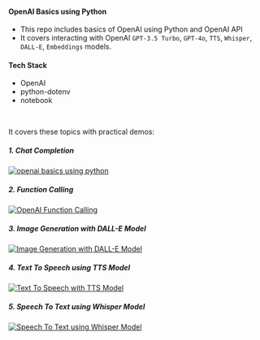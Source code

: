#### OpenAI Basics using Python

* This repo includes basics of OpenAI using Python and OpenAI API
* It covers interacting with OpenAI `GPT-3.5 Turbo`, `GPT-4o`, `TTS`, `Whisper`, `DALL-E`, `Embeddings` models.

#### Tech Stack

* OpenAI
* python-dotenv
* notebook

<br/>

It covers these topics with practical demos:

##### 1. Chat Completion
[![openai basics using python](https://img.youtube.com/vi/4_dTMYNcrIc/0.jpg)](https://www.youtube.com/watch?v=4_dTMYNcrIc)


##### 2. Function Calling
[![OpenAI Function Calling](https://img.youtube.com/vi/sHZc08dBX5Y/0.jpg)](https://www.youtube.com/watch?v=sHZc08dBX5Y)

##### 3. Image Generation with DALL-E Model
[![Image Generation with DALL-E Model](https://img.youtube.com/vi/b_1L_MnauFs/0.jpg)](https://www.youtube.com/watch?v=b_1L_MnauFs)

##### 4. Text To Speech using TTS Model
[![Text To Speech with TTS Model](https://img.youtube.com/vi/UwyDNkw2Fis/0.jpg)](https://www.youtube.com/watch?v=UwyDNkw2Fis)

##### 5. Speech To Text using Whisper Model
[![Speech To Text using Whisper Model](https://img.youtube.com/vi/X24Xtf2Iff8/0.jpg)](https://www.youtube.com/watch?v=X24Xtf2Iff8)
